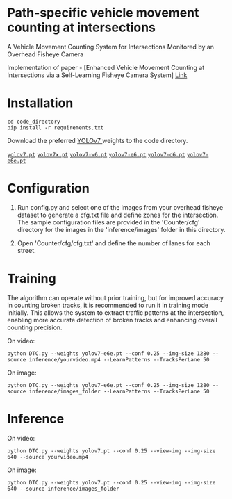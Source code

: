 # Path-specific vehicle movement counting at intersections
A Vehicle Movement Counting System for Intersections Monitored by an Overhead Fisheye Camera

Implementation of paper - [Enhanced Vehicle Movement Counting at Intersections via a Self-Learning Fisheye Camera System] [Link](https://ieeexplore.ieee.org/abstract/document/10542980)


# Installation
``` shell
cd code_directory
pip install -r requirements.txt
```

Download the preferred [YOLOv7 ](https://github.com/WongKinYiu/yolov7) weights to the code directory.

[`yolov7.pt`](https://github.com/WongKinYiu/yolov7/releases/download/v0.1/yolov7.pt) [`yolov7x.pt`](https://github.com/WongKinYiu/yolov7/releases/download/v0.1/yolov7x.pt) [`yolov7-w6.pt`](https://github.com/WongKinYiu/yolov7/releases/download/v0.1/yolov7-w6.pt) [`yolov7-e6.pt`](https://github.com/WongKinYiu/yolov7/releases/download/v0.1/yolov7-e6.pt) [`yolov7-d6.pt`](https://github.com/WongKinYiu/yolov7/releases/download/v0.1/yolov7-d6.pt) [`yolov7-e6e.pt`](https://github.com/WongKinYiu/yolov7/releases/download/v0.1/yolov7-e6e.pt)

# Configuration
1. Run config.py and select one of the images from your overhead fisheye dataset to generate a cfg.txt file and define zones for the intersection. The sample configuration files are provided in the 'Counter/cfg' directory for the images in the 'inference/images' folder in this directory.

2. Open 'Counter/cfg/cfg.txt' and define the number of lanes for each street.

# Training
The algorithm can operate without prior training, but for improved accuracy in counting broken tracks, it is recommended to run it in training mode initially. This allows the system to extract traffic patterns at the intersection, enabling more accurate detection of broken tracks and enhancing overall counting precision.

On video:
``` shell
python DTC.py --weights yolov7-e6e.pt --conf 0.25 --img-size 1280 --source inference/yourvideo.mp4 --LearnPatterns --TracksPerLane 50
```
On image:
``` shell
python DTC.py --weights yolov7-e6e.pt --conf 0.25 --img-size 1280 --source inference/images_folder --LearnPatterns --TracksPerLane 50
```

# Inference
On video:
``` shell
python DTC.py --weights yolov7.pt --conf 0.25 --view-img --img-size 640 --source yourvideo.mp4
```
On image:
``` shell
python DTC.py --weights yolov7.pt --conf 0.25 --view-img --img-size 640 --source inference/images_folder
```

